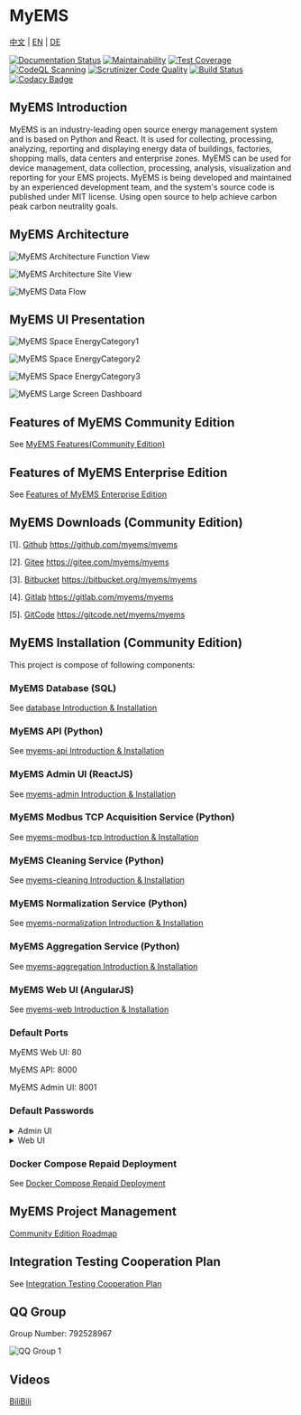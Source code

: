 # MyEMS

 [中文](/README.md) | [EN](/README_EN.md) | [DE](/README_DE.md)

 [![Documentation Status](https://readthedocs.org/projects/myems/badge/?version=latest)](https://myems.readthedocs.io/en/latest/?badge=latest)
 [![Maintainability](https://api.codeclimate.com/v1/badges/e01a2ca1e833d66040d0/maintainability)](https://codeclimate.com/github/MyEMS/myems/maintainability)
 [![Test Coverage](https://api.codeclimate.com/v1/badges/e01a2ca1e833d66040d0/test_coverage)](https://codeclimate.com/github/MyEMS/myems/test_coverage)
 [![CodeQL Scanning](https://github.com/MyEMS/myems/actions/workflows/codeql.yml/badge.svg)](https://github.com/MyEMS/myems/security/code-scanning)
 [![Scrutinizer Code Quality](https://scrutinizer-ci.com/g/MyEMS/myems/badges/quality-score.png?b=master)](https://scrutinizer-ci.com/g/MyEMS/myems/?branch=master)
 [![Build Status](https://scrutinizer-ci.com/g/MyEMS/myems/badges/build.png?b=master)](https://scrutinizer-ci.com/g/MyEMS/myems/build-status/master)
 [![Codacy Badge](https://app.codacy.com/project/badge/Grade/b2cd6049727240e2aaeb8fc7b4086166)](https://www.codacy.com/gh/MyEMS/myems/dashboard?utm_source=github.com&amp;utm_medium=referral&amp;utm_content=MyEMS/myems&amp;utm_campaign=Badge_Grade)

## MyEMS Introduction

MyEMS is an industry-leading open source energy management system and is based on Python and React.
It is used for collecting, processing, analyzing, reporting and displaying energy data of buildings, factories, shopping malls, data centers and enterprise zones.
MyEMS can be used for device management, data collection, processing, analysis, visualization and reporting for your EMS projects. 
MyEMS is being developed and maintained by an experienced development team, and the system's source code is published under MIT license.
Using open source to help achieve carbon peak carbon neutrality goals.

## MyEMS Architecture

![MyEMS Architecture Function View](/docs/images/architecture-function-view.png)

![MyEMS Architecture Site View](/docs/images/architecture-site-view-en.png)

![MyEMS Data Flow](/docs/images/myems-data-flow-en.svg)

## MyEMS UI Presentation

![MyEMS Space EnergyCategory1](/docs/images/myems-space-energycategory1.gif)

![MyEMS Space EnergyCategory2](/docs/images/myems-space-energycategory2.gif)

![MyEMS Space EnergyCategory3](/docs/images/myems-space-energycategory3.gif)

![MyEMS Large Screen Dashboard](/docs/images/myems-large-screen-dashboard.gif)


## Features of MyEMS Community Edition

See [MyEMS Features(Community Edition)](https://myems.io/docs/intro#myems-features)


## Features of MyEMS Enterprise Edition

See [Features of MyEMS Enterprise Edition](https://myems.io/docs/enterprise)


## MyEMS Downloads (Community Edition)

[1]. [Github](https://github.com/myems/myems) https://github.com/myems/myems

[2]. [Gitee](https://gitee.com/myems/myems) https://gitee.com/myems/myems

[3]. [Bitbucket](https://bitbucket.org/myems/myems) https://bitbucket.org/myems/myems

[4]. [Gitlab](https://gitlab.com/myems/myems) https://gitlab.com/myems/myems

[5]. [GitCode](https://gitcode.net/myems/myems) https://gitcode.net/myems/myems

## MyEMS Installation (Community Edition)

This project is compose of  following components:

### MyEMS Database (SQL)

See [database Introduction & Installation](./database/README.md)

### MyEMS API (Python)

See [myems-api Introduction & Installation](./myems-api/README.md)

### MyEMS Admin UI (ReactJS)

See [myems-admin Introduction & Installation](myems-admin/README.md)

### MyEMS Modbus TCP Acquisition Service (Python)

See [myems-modbus-tcp Introduction & Installation](./myems-modbus-tcp/README.md)

### MyEMS Cleaning Service (Python)

See [myems-cleaning Introduction & Installation](./myems-cleaning/README.md)

### MyEMS Normalization Service (Python)

See [myems-normalization Introduction & Installation](./myems-normalization/README.md)

### MyEMS Aggregation Service (Python)

See [myems-aggregation Introduction & Installation](./myems-aggregation/README.md)

### MyEMS Web UI (AngularJS)

See [myems-web Introduction & Installation](myems-web/README.md)

### Default Ports

MyEMS Web UI: 80

MyEMS API: 8000

MyEMS Admin UI: 8001

### Default Passwords
<details>
  <summary>Admin UI</summary>

```
administrator

!MyEMS1
```
</details>

<details>
  <summary>Web UI</summary>

```
administrator@myems.io

!MyEMS1
```
</details>

### Docker Compose Repaid Deployment

See [Docker Compose Repaid Deployment](https://myems.io/docs/installation/docker-compose)

## MyEMS Project Management

[Community Edition Roadmap](https://github.com/orgs/MyEMS/projects?type=beta)

## Integration Testing Cooperation Plan

See [Integration Testing Cooperation Plan](integration-testing-cn.md)


## QQ Group

Group Number: 792528967

![QQ Group 1](/docs/images/qq-group-1.png)


## Videos

[BiliBili](https://space.bilibili.com/539108162)
